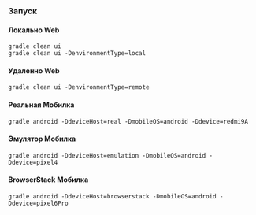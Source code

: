 
### Запуск

#### Локально Web
```
gradle clean ui
gradle clean ui -DenvironmentType=local
```
#### Удаленно Web
```
gradle clean ui -DenvironmentType=remote
```



#### Реальная Мобилка
```
gradle android -DdeviceHost=real -DmobileOS=android -Ddevice=redmi9A
```
#### Эмулятор Мобилка
```
gradle android -DdeviceHost=emulation -DmobileOS=android -Ddevice=pixel4
```
#### BrowserStack Мобилка
```
gradle android -DdeviceHost=browserstack -DmobileOS=android -Ddevice=pixel6Pro
```